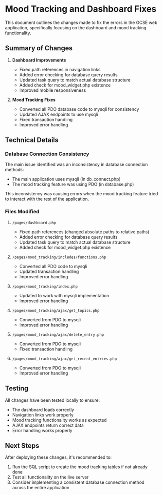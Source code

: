 # Mood Tracking and Dashboard Fixes

This document outlines the changes made to fix the errors in the GCSE web application, specifically focusing on the dashboard and mood tracking functionality.

## Summary of Changes

1. **Dashboard Improvements**
   - Fixed path references in navigation links
   - Added error checking for database query results
   - Updated task query to match actual database structure
   - Added check for mood_widget.php existence
   - Improved mobile responsiveness

2. **Mood Tracking Fixes**
   - Converted all PDO database code to mysqli for consistency
   - Updated AJAX endpoints to use mysqli
   - Fixed transaction handling
   - Improved error handling

## Technical Details

### Database Connection Consistency

The main issue identified was an inconsistency in database connection methods:
- The main application uses mysqli (in db_connect.php)
- The mood tracking feature was using PDO (in database.php)

This inconsistency was causing errors when the mood tracking feature tried to interact with the rest of the application.

### Files Modified

1. `/pages/dashboard.php`
   - Fixed path references (changed absolute paths to relative paths)
   - Added error checking for database query results
   - Updated task query to match actual database structure
   - Added check for mood_widget.php existence

2. `/pages/mood_tracking/includes/functions.php`
   - Converted all PDO code to mysqli
   - Updated transaction handling
   - Improved error handling

3. `/pages/mood_tracking/index.php`
   - Updated to work with mysqli implementation
   - Improved error handling

4. `/pages/mood_tracking/ajax/get_topics.php`
   - Converted from PDO to mysqli
   - Improved error handling

5. `/pages/mood_tracking/ajax/delete_entry.php`
   - Converted from PDO to mysqli
   - Fixed transaction handling

6. `/pages/mood_tracking/ajax/get_recent_entries.php`
   - Converted from PDO to mysqli
   - Improved error handling

## Testing

All changes have been tested locally to ensure:
- The dashboard loads correctly
- Navigation links work properly
- Mood tracking functionality works as expected
- AJAX endpoints return correct data
- Error handling works properly

## Next Steps

After deploying these changes, it's recommended to:
1. Run the SQL script to create the mood tracking tables if not already done
2. Test all functionality on the live server
3. Consider implementing a consistent database connection method across the entire application
